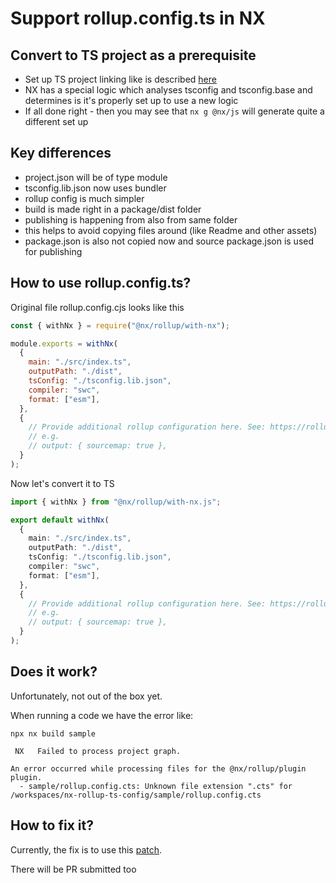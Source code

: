 # Support rollup.config.ts in NX

## Convert to TS project as a prerequisite

- Set up TS project linking like is described [here](https://nx.dev/concepts/typescript-project-linking#typescript-project-linking)
- NX has a special logic which analyses tsconfig and tsconfig.base and determines is it's properly set up to use a new logic
- If all done right - then you may see that `nx g @nx/js` will generate quite a different set up

## Key differences

- project.json will be of type module
- tsconfig.lib.json now uses bundler
- rollup config is much simpler
- build is made right in a package/dist folder
- publishing is happening from also from same folder
- this helps to avoid copying files around (like Readme and other assets)
- package.json is also not copied now and source package.json is used for publishing

## How to use rollup.config.ts?

Original file rollup.config.cjs looks like this

```js
const { withNx } = require("@nx/rollup/with-nx");

module.exports = withNx(
  {
    main: "./src/index.ts",
    outputPath: "./dist",
    tsConfig: "./tsconfig.lib.json",
    compiler: "swc",
    format: ["esm"],
  },
  {
    // Provide additional rollup configuration here. See: https://rollupjs.org/configuration-options
    // e.g.
    // output: { sourcemap: true },
  }
);
```

Now let's convert it to TS

```typescript
import { withNx } from "@nx/rollup/with-nx.js";

export default withNx(
  {
    main: "./src/index.ts",
    outputPath: "./dist",
    tsConfig: "./tsconfig.lib.json",
    compiler: "swc",
    format: ["esm"],
  },
  {
    // Provide additional rollup configuration here. See: https://rollupjs.org/configuration-options
    // e.g.
    // output: { sourcemap: true },
  }
);
```

## Does it work?

Unfortunately, not out of the box yet.

When running a code we have the error like:

```
npx nx build sample

 NX   Failed to process project graph.

An error occurred while processing files for the @nx/rollup/plugin plugin.
  - sample/rollup.config.cts: Unknown file extension ".cts" for /workspaces/nx-rollup-ts-config/sample/rollup.config.cts
```

## How to fix it?

Currently, the fix is to use this [patch](patches/@nx+rollup+20.4.2.patch).

There will be PR submitted too
